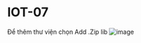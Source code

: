 # IOT-07
Để thêm thư viện chọn Add .Zip lib 
![image](https://github.com/Pie-D/IOT-07/assets/95642401/a9314294-b334-49fe-9fbd-6f6436b5b452)
